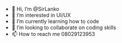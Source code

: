 - 👋 Hi, I’m @SirLanko
- 👀 I’m interested in UI/UX 
- 🌱 I’m currently learning how to code
- 💞️ I’m looking to collaborate on coding skills
- 📫 How to reach me 08029123953 

<!---
SirLanko/SirLanko is a ✨ special ✨ repository because its `README.md` (this file) appears on your GitHub profile.
You can click the Preview link to take a look at your changes.
--->
